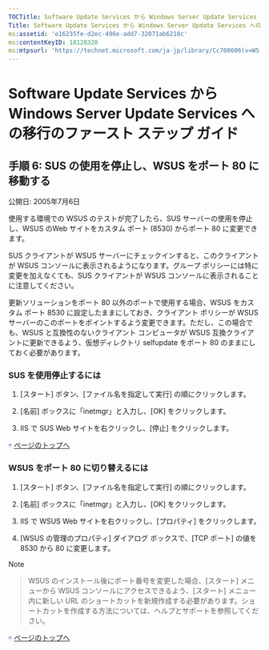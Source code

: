 ```yaml
---
TOCTitle: Software Update Services から Windows Server Update Services への移行のファースト ステップ ガイド
Title: Software Update Services から Windows Server Update Services への移行のファースト ステップ ガイド
ms:assetid: 'e16235fe-d2ec-496e-add7-32071ab6210c'
ms:contentKeyID: 18128320
ms:mtpsurl: 'https://technet.microsoft.com/ja-jp/library/Cc708606(v=WS.10)'
---
```


Software Update Services から Windows Server Update Services への移行のファースト ステップ ガイド
=================================================================================================

手順 6: SUS の使用を停止し、WSUS をポート 80 に移動する
-------------------------------------------------------

公開日: 2005年7月6日

使用する環境での WSUS のテストが完了したら、SUS サーバーの使用を停止し、WSUS のWeb サイトをカスタム ポート (8530) からポート 80 に変更できます。

SUS クライアントが WSUS サーバーにチェックインすると、このクライアントが WSUS コンソールに表示されるようになります。グループ ポリシーには特に変更を加えなくても、SUS クライアントが WSUS コンソールに表示されることに注意してください。

更新ソリューションをポート 80 以外のポートで使用する場合、WSUS をカスタム ポート 8530 に設定したままにしておき、クライアント ポリシーが WSUS サーバーのこのポートをポイントするよう変更できます。ただし、この場合でも、WSUS と互換性のないクライアント コンピュータが WSUS 互換クライアントに更新できるよう、仮想ディレクトリ selfupdate をポート 80 のままにしておく必要があります。

### SUS を使用停止するには

1.  \[スタート\] ボタン、\[ファイル名を指定して実行\] の順にクリックします。

2.  \[名前\] ボックスに「inetmgr」と入力し、\[OK\] をクリックします。

3.  IIS で SUS Web サイトを右クリックし、\[停止\] をクリックします。

![](images/Cc708606.arrow_px_up(ja-jp,WS.10).gif) [ページのトップへ](#ctl00_rs1_eb1_panel1)

### WSUS をポート 80 に切り替えるには

1.  \[スタート\] ボタン、\[ファイル名を指定して実行\] の順にクリックします。

2.  \[名前\] ボックスに「inetmgr」と入力し、\[OK\] をクリックします。

3.  IIS で WSUS Web サイトを右クリックし、\[プロパティ\] をクリックします。

4.  \[WSUS の管理のプロパティ\] ダイアログ ボックスで、\[TCP ポート\] の値を 8530 から 80 に変更します。

> [!NOTE]

> WSUS のインストール後にポート番号を変更した場合、\[スタート\] メニューから WSUS コンソールにアクセスできるよう、\[スタート\] メニュー内に新しい URL のショートカットを新規作成する必要があります。ショートカットを作成する方法については、ヘルプとサポートを参照してください。

![](images/Cc708606.arrow_px_up(ja-jp,WS.10).gif) [ページのトップへ](#ctl00_rs1_eb1_panel1)
